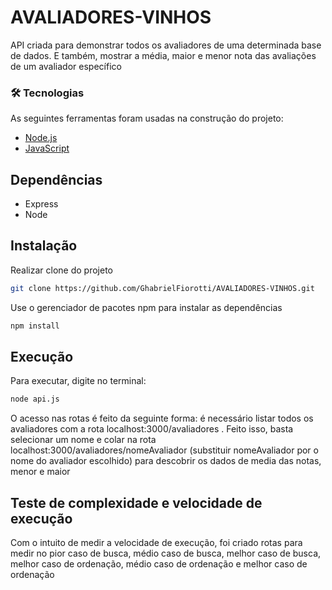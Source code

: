 # AVALIADORES-VINHOS

API criada para demonstrar todos os avaliadores de uma determinada base de dados. E também, mostrar a média, maior e menor nota das avaliações de um avaliador específico

### 🛠 Tecnologias

As seguintes ferramentas foram usadas na construção do projeto:

- [Node.js](https://nodejs.org/en/)
- [JavaScript](https://developer.mozilla.org/pt-BR/docs/Web/JavaScript)

## Dependências
* Express
* Node

## Instalação

Realizar clone do projeto
```bash 
git clone https://github.com/GhabrielFiorotti/AVALIADORES-VINHOS.git
```


Use o gerenciador de pacotes npm para instalar as dependências

```bash
npm install
```

## Execução

Para executar, digite no terminal:

```bash
node api.js
```

O acesso nas rotas é feito da seguinte forma: é necessário listar todos os avaliadores com a rota localhost:3000/avaliadores . Feito isso, basta selecionar um nome e colar na rota localhost:3000/avaliadores/nomeAvaliador (substituir nomeAvaliador por o nome do avaliador escolhido) para descobrir os dados de media das notas, menor e maior

## Teste de complexidade e velocidade de execução

Com o intuito de medir a velocidade de execução, foi criado rotas para medir no pior caso de busca, médio caso de busca, melhor caso de busca, melhor caso de ordenação, médio caso de ordenação e melhor caso de ordenação

